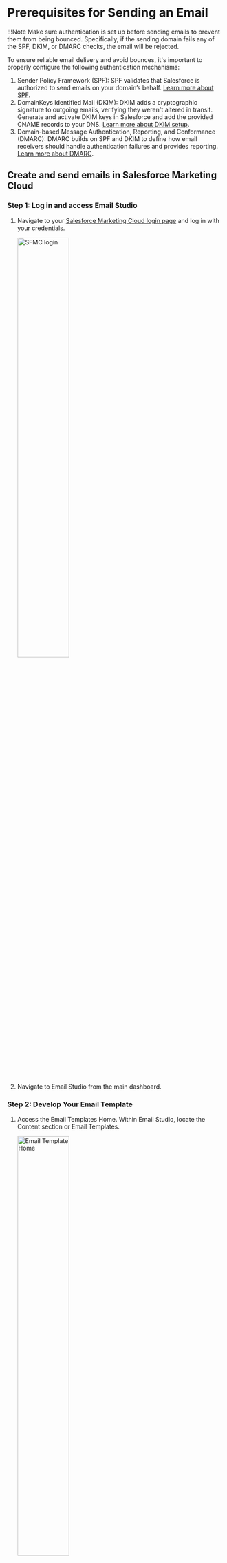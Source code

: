 # Prerequisites for Sending an Email

!!!Note
    Make sure authentication is set up before sending emails to prevent them from being bounced. Specifically, if the sending domain fails any of the SPF, DKIM, or DMARC checks, the email will be rejected.

To ensure reliable email delivery and avoid bounces, it's important to properly configure the following authentication mechanisms:

1. Sender Policy Framework (SPF): SPF validates that Salesforce is authorized to send emails on your domain’s behalf. [Learn more about SPF](https://help.salesforce.com/s/articleView?id=emailadmin_spf_overview.htm&type=5).
2. DomainKeys Identified Mail (DKIM): DKIM adds a cryptographic signature to outgoing emails, verifying they weren't altered in transit. Generate and activate DKIM keys in Salesforce and add the provided CNAME records to your DNS. [Learn more about DKIM setup](https://help.salesforce.com/s/articleView?id=sf.emailadmin_setup_dkim_key.htm&type=5).
3. Domain-based Message Authentication, Reporting, and Conformance (DMARC): DMARC builds on SPF and DKIM to define how email receivers should handle authentication failures and provides reporting. [Learn more about DMARC](https://help.salesforce.com/s/articleView?id=sf.emailadmin_dmarc.htm&type=5).

## Create and send emails in Salesforce Marketing Cloud

### Step 1: Log in and access Email Studio

1. Navigate to your [Salesforce Marketing Cloud login page](https://mc.exacttarget.com/cloud/login.html) and log in with your credentials.

   <img src="{{base_path}}/assets/img/integrate/connectors/sfmc/sfmc-login.png" title="SFMC login" width="50%" alt="SFMC login"/>

2. Navigate to Email Studio from the main dashboard.

### Step 2: Develop Your Email Template

1. Access the Email Templates Home. Within Email Studio, locate the Content section or Email Templates.

   <img src="{{base_path}}/assets/img/integrate/connectors/sfmc/email-template-home.png" title="Email Template Home" width="50%" alt="Email Template Home"/>

2. Click **New Email Template**, fill in the required details, and save.

   <img src="{{base_path}}/assets/img/integrate/connectors/sfmc/email-template-new.png" title="New Email Template" width="100%" alt="New Email Template"/>

3. Open the template details page and click "Edit in Builder." From there, you can modify the HTML, paste an existing template, or choose from their available templates. I have also added a custom HTML template, which you can find [here](https://gist.github.com/aashikam/999fc472ebc16e06be4e72f644fff55d).

   <img src="{{base_path}}/assets/img/integrate/connectors/sfmc/email-template-edit.png" title="Edit Email Template" width="100%" alt="Edit Email Template"/>

5. Save your changes and return to the Email Templates home. This template can now be used in subsequent email sends.

### Step 3: Create the Email Message in Content Builder

1. From Email Studio, click on **Content**.
2. Choose **Create** and select your preferred email type (Template Based, HTML Paste, or Text Only).

   <img src="{{base_path}}/assets/img/integrate/connectors/sfmc/create-email.png" title="Create Email" width="100%" alt="Create Email"/>

3. Enter the necessary details such as the email subject, preheader, and other required fields.
4. Construct the email content according to the chosen format.

    <img src="{{base_path}}/assets/img/integrate/connectors/sfmc/email-content.png" title="Email Content" width="100%" alt="Email Content"/>

5. Use the preview features (desktop, mobile, HTML, and plain text) to verify the email’s appearance.
6. Save your email draft when satisfied.

### Step 4 Configure a Sender Profile

1. In Email Studio, click the **Admin** tab (or use the Email drop-down to find **Admin**).
2. Find the **Sender Profiles** option in the left-hand menu.

    <img src="{{base_path}}/assets/img/integrate/connectors/sfmc/sender-profiles.png" title="Sender Profiles" width="30%" alt="Sender Profiles"/>

3. Click **Create** to make a new profile or select an existing profile to update.

    <img src="{{base_path}}/assets/img/integrate/connectors/sfmc/new-profile.png" title="New Profile" width="100%" alt="New Profile"/>

4. Provide a **From Name** and a verified **From Email Address** that is authorized in your Salesforce Marketing Cloud account.
5. Confirm and save your sender profile.

### Step 5: Set Up a Delivery Profile

1. Provide a reply-to email address.
2. Configure additional settings such as headers, footers, and tracking options as needed.

<img src="{{base_path}}/assets/img/integrate/connectors/sfmc/delivery-profile.png" title="Delivery Profile" width="100%" alt="Delivery Profile"/>

### Step 6: Create a Send-Classification

1. Combine your sender profile and delivery profile in a send-classification.
2. Choose whether your send is Commercial or Transactional.

<img src="{{base_path}}/assets/img/integrate/connectors/sfmc/send-classification.png" title="Send Classification" width="100%" alt="Send Classification"/>

### Step 7: Build the Email Send Definition

1. Attach your email template/message, send classification, and target audience.
2. Define scheduling options or decide on an immediate send.

> Note: You can use the WSO2 Micro Integrator (MI) "Create Email Send Definition" operation to programmatically create the send-definition.

### Step 8: Test Your Email

1. Use Email Studio’s preview features to ensure the email renders correctly across different devices and email clients.

<img src="{{base_path}}/assets/img/integrate/connectors/sfmc/send-test-email.png" title="Send Test Email" width="100%" alt="Send Test Email"/>

2. Send a test email to a small group to validate the sender profile, delivery profile, send classification, and overall email formatting.

### Step 9: Execute the Full Send

After a successful test send and verification of all settings, proceed with the full email send to your entire target audience.

> Note: You can use the WSO2 Micro Integrator (MI) "Send Email Message" operation to programmatically trigger the full email send.
